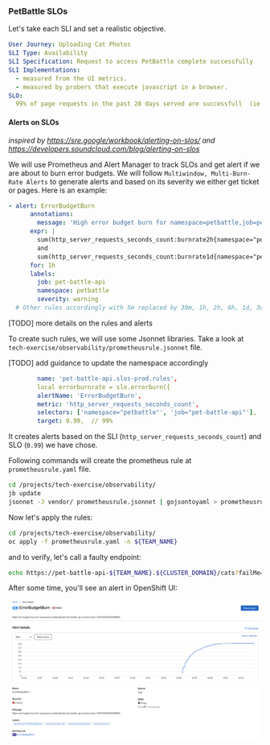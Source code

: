 ### PetBattle SLOs
Let's take each SLI and set a realistic objective.

```yaml
User Journey: Uploading Cat Photos 
SLI Type: Availability 
SLI Specification: Request to access PetBattle complete successfully
SLI Implementations:  
  - measured from the UI metrics.  
  - measured by probers that execute javascript in a browser.  
SLO:
  99% of page requests in the past 28 days served are successfull  (ie status code is not 5xx).
```
#### Alerts on SLOs
*inspired by https://sre.google/workbook/alerting-on-slos/ and https://developers.soundcloud.com/blog/alerting-on-slos*

We will use Prometheus and Alert Manager to track SLOs and get alert if we are about to burn error budgets. We will follow `Multiwindow, Multi-Burn-Rate Alerts` to generate alerts and based on its severity we either get ticket or pages. Here is an example:

```yaml
- alert: ErrorBudgetBurn
      annotations:
        message: 'High error budget burn for namespace=petbattle,job=pet-battle-api (current value: {{ $value }})'
      expr: |
        sum(http_server_requests_seconds_count:burnrate2h{namespace="petbattle",job="pet-battle-api"}) > (3.00 * (1-0.99900))
        and
        sum(http_server_requests_seconds_count:burnrate1d{namespace="petbattle",job="pet-battle-api"}) > (3.00 * (1-0.99900))
      for: 1h
      labels:
        job: pet-battle-api
        namespace: petbattle
        severity: warning
  # Other rules accordingly with 5m replaced by 30m, 1h, 2h, 6h, 1d, 3d.
  ```

[TODO] more details on the rules and alerts

To create such rules, we will use some Jsonnet libraries. Take a look at `tech-exercise/observability/prometheusrule.jsonnet` file.

[TODO] add guidance to update the namespace accordingly
```yaml
        name: 'pet-battle-api.slos-prod.rules',
        local errorburnrate = slo.errorburn({
        alertName: 'ErrorBudgetBurn',
        metric: 'http_server_requests_seconds_count',
        selectors: ['namespace="petbattle"', 'job="pet-battle-api"'],
        target: 0.99,  // 99%
```
It creates alerts based on the SLI (`http_server_requests_seconds_count`) and SLO (`0.99`) we have chose. 

Following commands will create the prometheus rule at `prometheusrule.yaml` file.
```bash
cd /projects/tech-exercise/observability/
jb update
jsonnet -J vendor/ prometheusrule.jsonnet | gojsontoyaml > prometheusrule.yaml
```

Now let's apply the rules:
```bash
cd /projects/tech-exercise/observability/
oc apply -f prometheusrule.yaml -n ${TEAM_NAME}
```

and to verify, let's call a faulty endpoint:

```bash
echo https://pet-battle-api-${TEAM_NAME}.${CLUSTER_DOMAIN}/cats?failMe=500 | xargs -P 10 -n 1 curl
```

After some time, you'll see an alert in OpenShift UI:


![pb-error-budget-burn](images/pb-error-budget-burn.png)